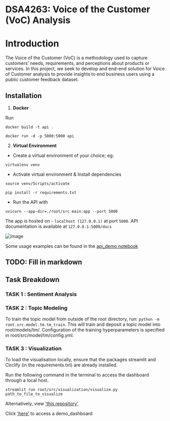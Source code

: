 # DSA4263: Voice of the Customer (VoC) Analysis

# Introduction

The Voice of the Customer (VoC) is a methodology used to capture customers’ needs, requirements, and perceptions about products or services. In this project, we seek to develop and end-end solution for Voice of Customer analysis to provide insights to end business users using a public customer feedback dataset.

## Installation

1. **Docker**

Run  

```
docker build -t api .
```  
```
docker run -d -p 5000:5000 api
```

2. **Virtual Environment**

- Create a virtual environment of your choice; eg:
```
virtualenv venv
```
- Activate virtual environment & Install dependencies
```
source venv/Scripts/activate
```
```
pip install -r requirements.txt
```
- Run the API with
```
uvicorn --app-dir=./root/src main:app --port 5000
```

The app is hosted on -
```localhost (127.0.0.1)``` at port ```5000```. API documentation is available at ```127.0.0.1:5000/docs```

![image](./root/src/assets/swagger.jpg)

Some usage examples can be found in the [api_demo notebook](https://https://github.com/nivii26/DSA4263-Voice-of-Customer-VOC-analysis/tree/main/root/ipynb/api_demo.ipynb)

## TODO: Fill in markdown

## Task Breakdown

### TASK 1 : Sentiment Analysis

### TASK 2 : Topic Modeling

To train the topic model from outside of the root directory, run: ```python -m root.src.model.tm.tm_train```. This will train and deposit a topic model into root/models/tm/. Configuration of the training hyperparameters is specified in root/src/model/tm/config.yml.

### TASK 3 : Visualization

To load the visualisation locally, ensure that the packages streamlit and Circlify (in the requirements.txt) are already installed. 

Run the following command in the terminal to access the dashboard through a local host.

```
streamlit run root/src/visualization/visualize.py path_to_file_to_visualize
``` 

Alternatively, view ['this repository'](https://github.com/nivii26/VoC-streamlit-app)

Click ['here'](https://share.streamlit.io/app/nivii26-voc-streamlit-app-visualize-9xla2m/) to access a demo_dashboard
